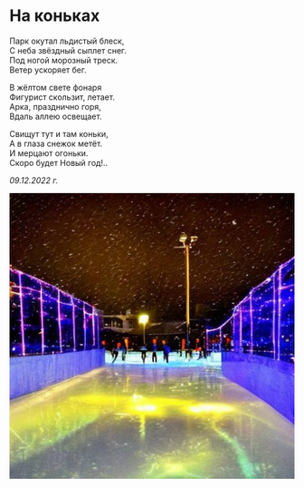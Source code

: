 # На коньках

Парк окутал льдистый блеск,  
С неба звёздный сыплет снег.  
Под ногой морозный треск.  
Ветер ускоряет бег.

В жёлтом свете фонаря  
Фигурист скользит, летает.  
Арка, празднично горя,  
Вдаль аллею освещает.

Свищут тут и там коньки,  
А в глаза снежок метёт.  
И мерцают огоньки.  
Скоро будет Новый год!..

*09.12.2022 г.*

![На коньках](../images/skating.jpg)